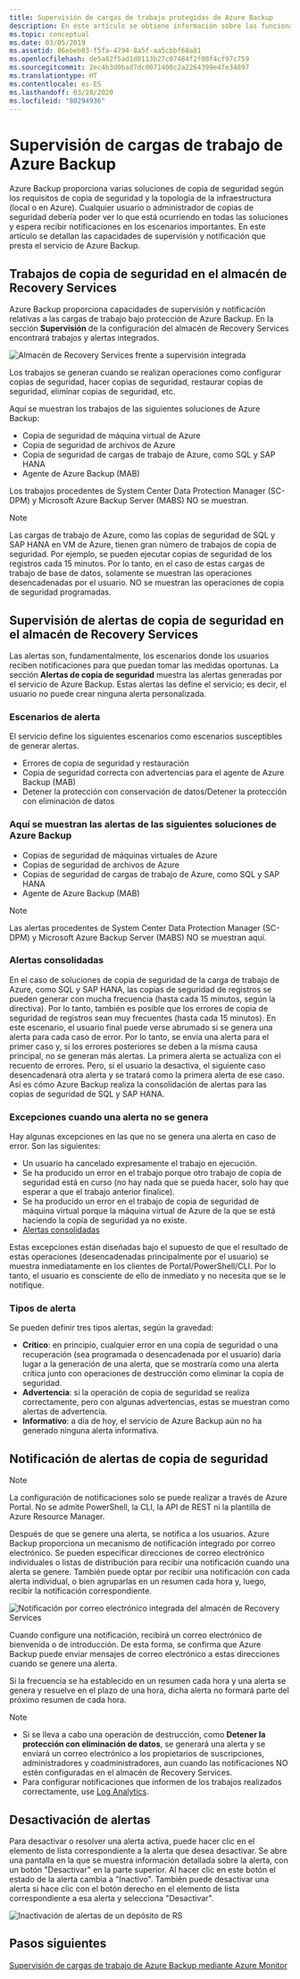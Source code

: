 ```yaml
---
title: Supervisión de cargas de trabajo protegidas de Azure Backup
description: En este artículo se obtiene información sobre las funcionalidades de supervisión y notificación de las cargas de trabajo de Azure Backup mediante Azure Portal.
ms.topic: conceptual
ms.date: 03/05/2019
ms.assetid: 86ebeb03-f5fa-4794-8a5f-aa5cbbf68a81
ms.openlocfilehash: de5a82f5ad1d8113b27c07484f2f08f4cf97c759
ms.sourcegitcommit: 2ec4b3d0bad7dc0071400c2a2264399e4fe34897
ms.translationtype: HT
ms.contentlocale: es-ES
ms.lasthandoff: 03/28/2020
ms.locfileid: "80294936"
---
```

# <a name="monitoring-azure-backup-workloads"></a>Supervisión de cargas de trabajo de Azure Backup

Azure Backup proporciona varias soluciones de copia de seguridad según los requisitos de copia de seguridad y la topología de la infraestructura (local o en Azure). Cualquier usuario o administrador de copias de seguridad debería poder ver lo que está ocurriendo en todas las soluciones y espera recibir notificaciones en los escenarios importantes. En este artículo se detallan las capacidades de supervisión y notificación que presta el servicio de Azure Backup.

## <a name="backup-jobs-in-recovery-services-vault"></a>Trabajos de copia de seguridad en el almacén de Recovery Services

Azure Backup proporciona capacidades de supervisión y notificación relativas a las cargas de trabajo bajo protección de Azure Backup. En la sección **Supervisión** de la configuración del almacén de Recovery Services encontrará trabajos y alertas integrados.

![Almacén de Recovery Services frente a supervisión integrada](media/backup-azure-monitoring-laworkspace/rs-vault-inbuiltmonitoring.png)

Los trabajos se generan cuando se realizan operaciones como configurar copias de seguridad, hacer copias de seguridad, restaurar copias de seguridad, eliminar copias de seguridad, etc.

Aquí se muestran los trabajos de las siguientes soluciones de Azure Backup:

- Copia de seguridad de máquina virtual de Azure
- Copia de seguridad de archivos de Azure
- Copia de seguridad de cargas de trabajo de Azure, como SQL y SAP HANA
- Agente de Azure Backup (MAB)

Los trabajos procedentes de System Center Data Protection Manager (SC-DPM) y Microsoft Azure Backup Server (MABS) NO se muestran.

> [!NOTE]
> Las cargas de trabajo de Azure, como las copias de seguridad de SQL y SAP HANA en VM de Azure, tienen gran número de trabajos de copia de seguridad. Por ejemplo, se pueden ejecutar copias de seguridad de los registros cada 15 minutos. Por lo tanto, en el caso de estas cargas de trabajo de base de datos, solamente se muestran las operaciones desencadenadas por el usuario. NO se muestran las operaciones de copia de seguridad programadas.

## <a name="backup-alerts-in-recovery-services-vault"></a>Supervisión de alertas de copia de seguridad en el almacén de Recovery Services

Las alertas son, fundamentalmente, los escenarios donde los usuarios reciben notificaciones para que puedan tomar las medidas oportunas. La sección **Alertas de copia de seguridad** muestra las alertas generadas por el servicio de Azure Backup. Estas alertas las define el servicio; es decir, el usuario no puede crear ninguna alerta personalizada.

### <a name="alert-scenarios"></a>Escenarios de alerta

El servicio define los siguientes escenarios como escenarios susceptibles de generar alertas.

- Errores de copia de seguridad y restauración
- Copia de seguridad correcta con advertencias para el agente de Azure Backup (MAB)
- Detener la protección con conservación de datos/Detener la protección con eliminación de datos

### <a name="alerts-from-the-following-azure-backup-solutions-are-shown-here"></a>Aquí se muestran las alertas de las siguientes soluciones de Azure Backup

- Copias de seguridad de máquinas virtuales de Azure
- Copias de seguridad de archivos de Azure
- Copias de seguridad de cargas de trabajo de Azure, como SQL y SAP HANA
- Agente de Azure Backup (MAB)

> [!NOTE]
> Las alertas procedentes de System Center Data Protection Manager (SC-DPM) y Microsoft Azure Backup Server (MABS) NO se muestran aquí.

### <a name="consolidated-alerts"></a>Alertas consolidadas

En el caso de soluciones de copia de seguridad de la carga de trabajo de Azure, como SQL y SAP HANA, las copias de seguridad de registros se pueden generar con mucha frecuencia (hasta cada 15 minutos, según la directiva). Por lo tanto, también es posible que los errores de copia de seguridad de registros sean muy frecuentes (hasta cada 15 minutos). En este escenario, el usuario final puede verse abrumado si se genera una alerta para cada caso de error. Por lo tanto, se envía una alerta para el primer caso y, si los errores posteriores se deben a la misma causa principal, no se generan más alertas. La primera alerta se actualiza con el recuento de errores. Pero, si el usuario la desactiva, el siguiente caso desencadenará otra alerta y se tratará como la primera alerta de ese caso. Así es cómo Azure Backup realiza la consolidación de alertas para las copias de seguridad de SQL y SAP HANA.

### <a name="exceptions-when-an-alert-is-not-raised"></a>Excepciones cuando una alerta no se genera

Hay algunas excepciones en las que no se genera una alerta en caso de error. Son las siguientes:

- Un usuario ha cancelado expresamente el trabajo en ejecución.
- Se ha producido un error en el trabajo porque otro trabajo de copia de seguridad está en curso (no hay nada que se pueda hacer, solo hay que esperar a que el trabajo anterior finalice).
- Se ha producido un error en el trabajo de copia de seguridad de máquina virtual porque la máquina virtual de Azure de la que se está haciendo la copia de seguridad ya no existe.
- [Alertas consolidadas](#consolidated-alerts)

Estas excepciones están diseñadas bajo el supuesto de que el resultado de estas operaciones (desencadenadas principalmente por el usuario) se muestra inmediatamente en los clientes de Portal/PowerShell/CLI. Por lo tanto, el usuario es consciente de ello de inmediato y no necesita que se le notifique.

### <a name="alert-types"></a>Tipos de alerta

Se pueden definir tres tipos alertas, según la gravedad:

- **Crítico**: en principio, cualquier error en una copia de seguridad o una recuperación (sea programada o desencadenada por el usuario) daría lugar a la generación de una alerta, que se mostraría como una alerta crítica junto con operaciones de destrucción como eliminar la copia de seguridad.
- **Advertencia**: si la operación de copia de seguridad se realiza correctamente, pero con algunas advertencias, estas se muestran como alertas de advertencia.
- **Informativo**: a día de hoy, el servicio de Azure Backup aún no ha generado ninguna alerta informativa.

## <a name="notification-for-backup-alerts"></a>Notificación de alertas de copia de seguridad

> [!NOTE]
> La configuración de notificaciones solo se puede realizar a través de Azure Portal. No se admite PowerShell, la CLI, la API de REST ni la plantilla de Azure Resource Manager.

Después de que se genere una alerta, se notifica a los usuarios. Azure Backup proporciona un mecanismo de notificación integrado por correo electrónico. Se pueden especificar direcciones de correo electrónico individuales o listas de distribución para recibir una notificación cuando una alerta se genere. También puede optar por recibir una notificación con cada alerta individual, o bien agruparlas en un resumen cada hora y, luego, recibir la notificación correspondiente.

![Notificación por correo electrónico integrada del almacén de Recovery Services](media/backup-azure-monitoring-laworkspace/rs-vault-inbuiltnotification.png)

Cuando configure una notificación, recibirá un correo electrónico de bienvenida o de introducción. De esta forma, se confirma que Azure Backup puede enviar mensajes de correo electrónico a estas direcciones cuando se genere una alerta.<br>

Si la frecuencia se ha establecido en un resumen cada hora y una alerta se genera y resuelve en el plazo de una hora, dicha alerta no formará parte del próximo resumen de cada hora.

> [!NOTE]
>
> - Si se lleva a cabo una operación de destrucción, como **Detener la protección con eliminación de datos**, se generará una alerta y se enviará un correo electrónico a los propietarios de suscripciones, administradores y coadministradores, aun cuando las notificaciones NO estén configuradas en el almacén de Recovery Services.
> - Para configurar notificaciones que informen de los trabajos realizados correctamente, use [Log Analytics](backup-azure-monitoring-use-azuremonitor.md#using-log-analytics-workspace).

## <a name="inactivating-alerts"></a>Desactivación de alertas

Para desactivar o resolver una alerta activa, puede hacer clic en el elemento de lista correspondiente a la alerta que desea desactivar. Se abre una pantalla en la que se muestra información detallada sobre la alerta, con un botón "Desactivar" en la parte superior. Al hacer clic en este botón el estado de la alerta cambia a "Inactivo". También puede desactivar una alerta si hace clic con el botón derecho en el elemento de lista correspondiente a esa alerta y selecciona "Desactivar".

![Inactivación de alertas de un depósito de RS](media/backup-azure-monitoring-laworkspace/vault-alert-inactivation.png)

## <a name="next-steps"></a>Pasos siguientes

[Supervisión de cargas de trabajo de Azure Backup mediante Azure Monitor](backup-azure-monitoring-use-azuremonitor.md)
